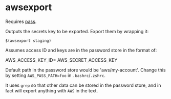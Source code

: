 # awsexport

Requires [pass](https://www.passwordstore.org/).

Outputs the secrets key to be exported. Export them by wrapping it:

`$(awsexport staging)`

Assumes access ID and keys are in the password store in the format of:

AWS_ACCESS_KEY_ID=<id>
AWS_SECRET_ACCESS_KEY<key>

Default path in the password store would be 'aws/my-account'. Change this by
setting `AWS_PASS_PATH=foo` in `.bashrc`/`.zshrc`.

It uses `grep` so that other data can be stored in the password store, and in
fact will export anything with `AWS` in the text.

